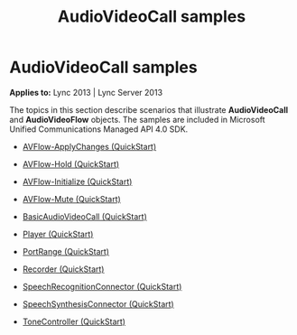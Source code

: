 ﻿---
title: AudioVideoCall samples
TOCTitle: AudioVideoCall samples
ms:assetid: 1defa47e-cbde-4255-9f67-ae84ca8dc83d
ms:mtpsurl: https://msdn.microsoft.com/library/Dn466130(v=office.15)
ms:contentKeyID: 57103422
ms.date: 07/25/2014
mtps_version: v=office.15
---

# AudioVideoCall samples


**Applies to:** Lync 2013 | Lync Server 2013

The topics in this section describe scenarios that illustrate **AudioVideoCall** and **AudioVideoFlow** objects. The samples are included in Microsoft Unified Communications Managed API 4.0 SDK.

  - [AVFlow-ApplyChanges (QuickStart)](avflow-applychanges-quickstart.md)

  - [AVFlow-Hold (QuickStart)](avflow-hold-quickstart.md)

  - [AVFlow-Initialize (QuickStart)](avflow-initialize-quickstart.md)

  - [AVFlow-Mute (QuickStart)](avflow-mute-quickstart.md)

  - [BasicAudioVideoCall (QuickStart)](basicaudiovideocall-quickstart.md)

  - [Player (QuickStart)](player-quickstart.md)

  - [PortRange (QuickStart)](portrange-quickstart.md)

  - [Recorder (QuickStart)](recorder-quickstart.md)

  - [SpeechRecognitionConnector (QuickStart)](speechrecognitionconnector-quickstart.md)

  - [SpeechSynthesisConnector (QuickStart)](speechsynthesisconnector-quickstart.md)

  - [ToneController (QuickStart)](tonecontroller-quickstart.md)

